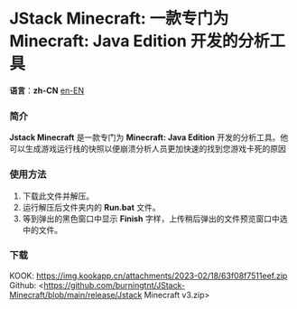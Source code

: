 JStack Minecraft: 一款专门为 Minecraft: Java Edition 开发的分析工具
=================

**语言**：**zh-CN** [en-EN](https://github.com/burningtnt/JStack-Minecraft/blob/main/README.md)

### 简介
**Jstack Minecraft** 是一款专门为 **Minecraft: Java Edition** 开发的分析工具。他可以生成游戏运行栈的快照以便崩溃分析人员更加快速的找到您游戏卡死的原因

### 使用方法
1. 下载此文件并解压。
2. 运行解压后文件夹内的 **Run.bat** 文件。
3. 等到弹出的黑色窗口中显示 **Finish** 字样，上传稍后弹出的文件预览窗口中选中的文件。

### 下载
KOOK: <https://img.kookapp.cn/attachments/2023-02/18/63f08f7511eef.zip>
Github: <https://github.com/burningtnt/JStack-Minecraft/blob/main/release/Jstack Minecraft v3.zip>
